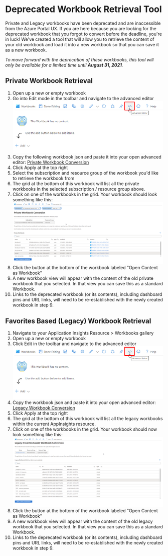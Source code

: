 # Deprecated Workbook Retrieval Tool


Private and Legacy workbooks have been deprecated and are inaccessible from the Azure Portal UX. If you are here because you are looking for the deprecated workbook that you forgot to convert before the deadline, you're in luck! We've created a tool that will allow you to retrieve the content of your old workbook and load it into a new workbook so that you can save it as a new workbook.

_To move forward with the deprecation of these workbooks, this tool will only be available for a limited time until **August 31, 2021**._

## Private Workbook Retrieval
1. Open up a new or empty workbook
2. Go into Edit mode in the toolbar and navigate to the advanced editor
  ![advanced editor](../Images/DeprecatedWb_RetrievalTool_AdvancedEditor.png)
3. Copy the following workbook json and paste it into your open advanced editor: [Private Workbook Conversion](./PrivateWorkbookConversion.workbook)
4. Click Apply at the top right
5. Select the subscription and resource group of the workbook you'd like to retrieve the workbook from
6. The grid at the bottom of this workbook will list all the private workbooks in the selected subscription / resource group above.
7. Click on one of the workbooks in the grid. Your workbook should look something like this:
  ![advanced editor](../Images/DeprecatedWb_RetrievalTool_PrivateWbConversion.png)
8. Click the button at the bottom of the workbook labeled "Open Content as Workbook"
9. A new workbook view will appear with the content of the old private workbook that you selected. In that view you can save this as a standard Workbook.
10. Links to the deprecated workbook (or its contents), including dashboard pins and URL links, will need to be re-established with the newly created workbook in step 9.

## Favorites Based (Legacy) Workbook Retrieval
1. Navigate to your Application Insights Resource > Workbooks gallery
2. Open up a new or empty workbook
3. Click Edit in the toolbar and navigate to the advanced editor
  ![advanced editor](../Images/DeprecatedWb_RetrievalTool_AdvancedEditor.png)
4. Copy the workbook json and paste it into your open advanced editor: [Legacy Workbook Conversion](./LegacyWorkbookConversion.workbook)
5. Click Apply at the top right
6. The grid at the bottom of this workbook will list all the legacy workbooks within the current AppInsights resource.
7. Click on one of the workbooks in the grid. Your workbook should now look something like this:
  ![advanced editor](../Images/DeprecatedWb_RetrievalTool_LegacyWbConversion.png)
8. Click the button at the bottom of the workbook labeled "Open Content as Workbook"
9. A new workbook view will appear with the content of the old legacy workbook that you selected. In that view you can save this as a standard Workbook.
10. Links to the deprecated workbook (or its contents), including dashboard pins and URL links, will need to be re-established with the newly created workbook in step 9.